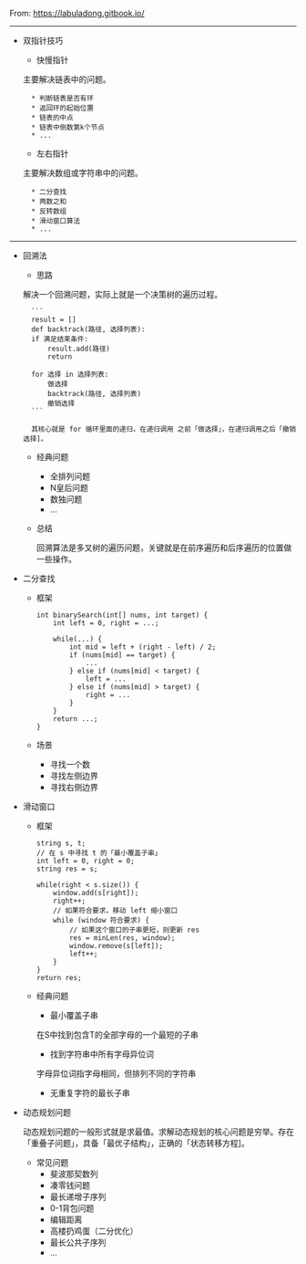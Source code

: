 From: https://labuladong.gitbook.io/
***
* 双指针技巧
    * 快慢指针

    主要解决链表中的问题。

        * 判断链表是否有环
        * 返回环的起始位置
        * 链表的中点
        * 链表中倒数第k个节点
        * ...
    * 左右指针

    主要解决数组或字符串中的问题。

        * 二分查找
        * 两数之和
        * 反转数组
        * 滑动窗口算法
        * ...

***
* 回溯法
    * 思路

    解决一个回溯问题，实际上就是一个决策树的遍历过程。

        ```
        result = []
        def backtrack(路径, 选择列表):
        if 满足结束条件:
            result.add(路径)
            return

        for 选择 in 选择列表:
            做选择
            backtrack(路径, 选择列表)
            撤销选择
        ```

        其核心就是 for 循环里面的递归，在递归调用 之前「做选择」，在递归调用之后「撤销选择]。  

    * 经典问题
        * 全排列问题
        * N皇后问题
        * 数独问题
        * ...
    * 总结

        回溯算法是多叉树的遍历问题，关键就是在前序遍历和后序遍历的位置做一些操作。
        
* 二分查找
    * 框架
    
        ```
        int binarySearch(int[] nums, int target) {
            int left = 0, right = ...;

            while(...) {
                int mid = left + (right - left) / 2;
                if (nums[mid] == target) {
                    ...
                } else if (nums[mid] < target) {
                    left = ...
                } else if (nums[mid] > target) {
                    right = ...
                }
            }
            return ...;
        }
        ```

    * 场景
        * 寻找一个数
        * 寻找左侧边界
        * 寻找右侧边界
* 滑动窗口
    * 框架
    
        ```
        string s, t;
        // 在 s 中寻找 t 的「最小覆盖子串」
        int left = 0, right = 0;
        string res = s;

        while(right < s.size()) {
            window.add(s[right]);
            right++;
            // 如果符合要求，移动 left 缩小窗口
            while (window 符合要求) {
                // 如果这个窗口的子串更短，则更新 res
                res = minLen(res, window);
                window.remove(s[left]);
                left++;
            }
        }
        return res;
        ```

    * 经典问题
        * 最小覆盖子串

        在S中找到包含T的全部字母的一个最短的子串

        * 找到字符串中所有字母异位词

        字母异位词指字母相同，但排列不同的字符串

        * 无重复字符的最长子串

* 动态规划问题

    动态规划问题的一般形式就是求最值。求解动态规划的核心问题是穷举。存在「重叠子问题」，具备「最优子结构」，正确的「状态转移方程]。

    * 常见问题
        * 斐波那契数列
        * 凑零钱问题
        * 最长递增子序列
        * 0-1背包问题
        * 编辑距离
        * 高楼扔鸡蛋（二分优化）
        * 最长公共子序列
        * ...